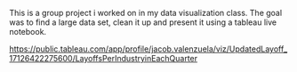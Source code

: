 This is a group project i worked on in my data visualization class. The goal was to find a large data set, clean it up and present it using a tableau live notebook. 

https://public.tableau.com/app/profile/jacob.valenzuela/viz/UpdatedLayoff_17126422275600/LayoffsPerIndustryinEachQuarter
